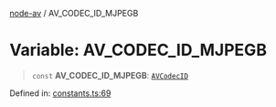 [node-av](../globals.md) / AV\_CODEC\_ID\_MJPEGB

# Variable: AV\_CODEC\_ID\_MJPEGB

> `const` **AV\_CODEC\_ID\_MJPEGB**: [`AVCodecID`](../type-aliases/AVCodecID.md)

Defined in: [constants.ts:69](https://github.com/seydx/av/blob/f8631fc881b394300b1479f511d55cf1c370a87f/src/constants/constants.ts#L69)
